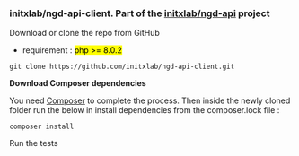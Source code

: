 ### initxlab/ngd-api-client. Part of the [initxlab/ngd-api](https://github.com/initxlab/ngd-api) project

Download or clone the repo from GitHub
- requirement : <mark>php >= 8.0.2 </mark>
```
git clone https://github.com/initxlab/ngd-api-client.git
```
 
**Download Composer dependencies**

You need [Composer](https://getcomposer.org/download/) to complete the process.
Then inside the newly cloned folder run the below in install dependencies from the composer.lock file :

```
composer install
```

Run the tests